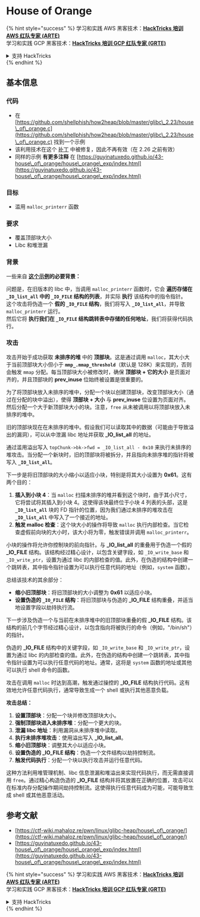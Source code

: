 # House of Orange

{% hint style="success" %}
学习和实践 AWS 黑客技术：<img src="/.gitbook/assets/arte.png" alt="" data-size="line">[**HackTricks 培训 AWS 红队专家 (ARTE)**](https://training.hacktricks.xyz/courses/arte)<img src="/.gitbook/assets/arte.png" alt="" data-size="line">\
学习和实践 GCP 黑客技术：<img src="/.gitbook/assets/grte.png" alt="" data-size="line">[**HackTricks 培训 GCP 红队专家 (GRTE)**<img src="/.gitbook/assets/grte.png" alt="" data-size="line">](https://training.hacktricks.xyz/courses/grte)

<details>

<summary>支持 HackTricks</summary>

* 查看 [**订阅计划**](https://github.com/sponsors/carlospolop)!
* **加入** 💬 [**Discord 群组**](https://discord.gg/hRep4RUj7f) 或 [**Telegram 群组**](https://t.me/peass) 或 **在** **Twitter** 🐦 [**@hacktricks\_live**](https://twitter.com/hacktricks\_live)** 上关注我们。**
* **通过向** [**HackTricks**](https://github.com/carlospolop/hacktricks) 和 [**HackTricks Cloud**](https://github.com/carlospolop/hacktricks-cloud) GitHub 仓库提交 PR 分享黑客技巧。

</details>
{% endhint %}

## 基本信息

### 代码

* 在 [https://github.com/shellphish/how2heap/blob/master/glibc\_2.23/house\_of\_orange.c](https://github.com/shellphish/how2heap/blob/master/glibc\_2.23/house\_of\_orange.c) 找到一个示例
* 该利用技术在这个 [补丁](https://sourceware.org/git/?p=glibc.git;a=blobdiff;f=stdlib/abort.c;h=117a507ff88d862445551f2c07abb6e45a716b75;hp=19882f3e3dc1ab830431506329c94dcf1d7cc252;hb=91e7cf982d0104f0e71770f5ae8e3faf352dea9f;hpb=0c25125780083cbba22ed627756548efe282d1a0) 中被修复，因此不再有效（在 2.26 之前有效）
* 同样的示例 **有更多注释** 在 [https://guyinatuxedo.github.io/43-house\_of\_orange/house\_orange\_exp/index.html](https://guyinatuxedo.github.io/43-house\_of\_orange/house\_orange\_exp/index.html)

### 目标

* 滥用 `malloc_printerr` 函数

### 要求

* 覆盖顶部块大小
* Libc 和堆泄漏

### 背景

一些来自 [**这个示例**](https://guyinatuxedo.github.io/43-house\_of\_orange/house\_orange\_exp/index.html)**的必要背景：**

问题是，在旧版本的 libc 中，当调用 `malloc_printerr` 函数时，它会 **遍历存储在 `_IO_list_all` 中的 `_IO_FILE` 结构的列表**，并实际 **执行** 该结构中的指令指针。\
这个攻击将伪造一个 **假的 `_IO_FILE` 结构**，我们将写入 **`_IO_list_all`**，并导致 `malloc_printerr` 运行。\
然后它将 **执行我们在 `_IO_FILE` 结构跳转表中存储的任何地址**，我们将获得代码执行。

### 攻击

攻击开始于成功获取 **未排序的堆** 中的 **顶部块**。这是通过调用 `malloc`，其大小大于当前顶部块大小但小于 **`mmp_.mmap_threshold`**（默认是 128K）来实现的，否则会触发 `mmap` 分配。每当顶部块大小被修改时，确保 **顶部块 + 它的大小** 是页面对齐的，并且顶部块的 **prev\_inuse** 位始终被设置是很重要的。

为了将顶部块放入未排序的堆中，分配一个块以创建顶部块，改变顶部块大小（通过在分配的块中溢出），使得 **顶部块 + 大小** 与 **prev\_inuse** 位设置为页面对齐。然后分配一个大于新顶部块大小的块。注意，`free` 从未被调用以将顶部块放入未排序的堆中。

旧的顶部块现在在未排序的堆中。假设我们可以读取其中的数据（可能由于导致溢出的漏洞），可以从中泄漏 libc 地址并获取 **\_IO\_list\_all** 的地址。

通过滥用溢出写入 `topChunk->bk->fwd = _IO_list_all - 0x10` 来执行未排序的堆攻击。当分配一个新块时，旧的顶部块将被拆分，并且指向未排序堆的指针将被写入 **`_IO_list_all`**。

下一步是将旧顶部块的大小缩小以适应小块，特别是将其大小设置为 **0x61**。这有两个目的：

1. **插入到小块 4**：当 `malloc` 扫描未排序的堆并看到这个块时，由于其小尺寸，它将尝试将其插入到小块 4。这使得该块最终位于小块 4 列表的头部，这是 **`_IO_list_all`** 块的 FD 指针的位置，因为我们通过未排序的堆攻击在 **`_IO_list_all`** 中写入了一个接近的地址。
2. **触发 malloc 检查**：这个块大小的操作将导致 `malloc` 执行内部检查。当它检查虚假前向块的大小时，该大小将为零，触发错误并调用 `malloc_printerr`。

小块的操作将允许你控制块的前向指针。与 **\_IO\_list\_all** 的重叠用于伪造一个假的 **\_IO\_FILE** 结构。该结构经过精心设计，以包含关键字段，如 `_IO_write_base` 和 `_IO_write_ptr`，设置为通过 libc 的内部检查的值。此外，在伪造的结构中创建一个跳转表，其中指令指针设置为可以执行任意代码的地址（例如，`system` 函数）。

总结该技术的其余部分：

* **缩小旧顶部块**：将旧顶部块的大小调整为 **0x61** 以适应小块。
* **设置伪造的 `_IO_FILE` 结构**：将旧顶部块与伪造的 **\_IO\_FILE** 结构重叠，并适当地设置字段以劫持执行流。

下一步涉及伪造一个与当前在未排序堆中的旧顶部块重叠的假 **\_IO\_FILE** 结构。该结构的前几个字节经过精心设计，以包含指向将被执行的命令（例如，"/bin/sh"）的指针。

伪造的 **\_IO\_FILE** 结构中的关键字段，如 `_IO_write_base` 和 `_IO_write_ptr`，设置为通过 libc 的内部检查的值。此外，在伪造的结构中创建一个跳转表，其中指令指针设置为可以执行任意代码的地址。通常，这将是 `system` 函数的地址或其他可以执行 shell 命令的函数。

攻击在调用 `malloc` 时达到高潮，触发通过操控的 **\_IO\_FILE** 结构执行代码。这有效地允许任意代码执行，通常导致生成一个 shell 或执行其他恶意负载。

**攻击总结：**

1. **设置顶部块**：分配一个块并修改顶部块大小。
2. **强制顶部块进入未排序堆**：分配一个更大的块。
3. **泄漏 libc 地址**：利用漏洞从未排序堆中读取。
4. **执行未排序堆攻击**：使用溢出写入 **\_IO\_list\_all**。
5. **缩小旧顶部块**：调整其大小以适应小块。
6. **设置伪造的 \_IO\_FILE 结构**：伪造一个文件结构以劫持控制流。
7. **触发代码执行**：分配一个块以执行攻击并运行任意代码。

这种方法利用堆管理机制、libc 信息泄漏和堆溢出来实现代码执行，而无需直接调用 `free`。通过精心构造伪造的 **\_IO\_FILE** 结构并将其放置在正确的位置，攻击可以在标准内存分配操作期间劫持控制流。这使得执行任意代码成为可能，可能导致生成 shell 或其他恶意活动。

## 参考文献

* [https://ctf-wiki.mahaloz.re/pwn/linux/glibc-heap/house\_of\_orange/](https://ctf-wiki.mahaloz.re/pwn/linux/glibc-heap/house\_of\_orange/)
* [https://guyinatuxedo.github.io/43-house\_of\_orange/house\_orange\_exp/index.html](https://guyinatuxedo.github.io/43-house\_of\_orange/house\_orange\_exp/index.html)

{% hint style="success" %}
学习和实践 AWS 黑客技术：<img src="/.gitbook/assets/arte.png" alt="" data-size="line">[**HackTricks 培训 AWS 红队专家 (ARTE)**](https://training.hacktricks.xyz/courses/arte)<img src="/.gitbook/assets/arte.png" alt="" data-size="line">\
学习和实践 GCP 黑客技术：<img src="/.gitbook/assets/grte.png" alt="" data-size="line">[**HackTricks 培训 GCP 红队专家 (GRTE)**<img src="/.gitbook/assets/grte.png" alt="" data-size="line">](https://training.hacktricks.xyz/courses/grte)

<details>

<summary>支持 HackTricks</summary>

* 查看 [**订阅计划**](https://github.com/sponsors/carlospolop)!
* **加入** 💬 [**Discord 群组**](https://discord.gg/hRep4RUj7f) 或 [**Telegram 群组**](https://t.me/peass) 或 **在** **Twitter** 🐦 [**@hacktricks\_live**](https://twitter.com/hacktricks\_live)** 上关注我们。**
* **通过向** [**HackTricks**](https://github.com/carlospolop/hacktricks) 和 [**HackTricks Cloud**](https://github.com/carlospolop/hacktricks-cloud) GitHub 仓库提交 PR 分享黑客技巧。

</details>
{% endhint %}
